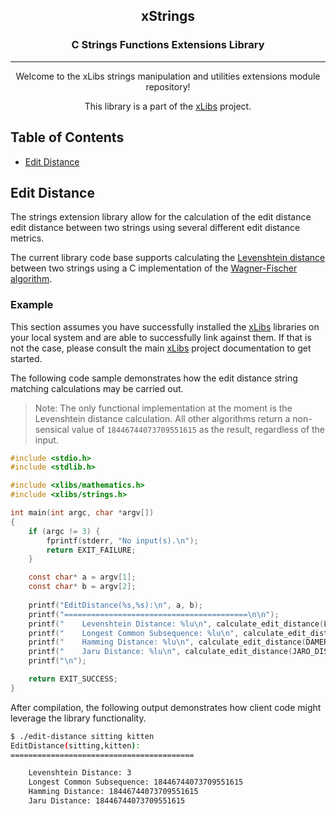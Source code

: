 
<div align="center">

<h2>xStrings</h2>
<h3>C Strings Functions Extensions Library</h3>

</div>

--- 

<div align="center">

Welcome to the xLibs strings manipulation and utilities
extensions module repository!

This library is a part of the [xLibs][] project.

</div>

  [xLibs]: https://github.com/jflopezfernandez/xlibs
  "xLibs Project Repository Home"

## Table of Contents
 * [Edit Distance](#edit-distance)

## Edit Distance
The strings extension library allow for the calculation of
the edit distance edit distance between two strings using
several different edit distance metrics.

The current library code base supports calculating the
[Levenshtein distance][] between two strings using a C
implementation of the [Wagner-Fischer algorithm][].

### Example
This section assumes you have successfully installed the
[xLibs][] libraries on your local system and are able to
successfully link against them. If that is not the case,
please consult the main [xLibs][] project documentation
to get started.

The following code sample demonstrates how the edit distance
string matching calculations may be carried out.

 > Note: The only functional implementation at the moment is
 the Levenshtein distance calculation. All other algorithms
 return a non-sensical value of `18446744073709551615` as
 the result, regardless of the input.

```C
#include <stdio.h>
#include <stdlib.h>

#include <xlibs/mathematics.h>
#include <xlibs/strings.h>

int main(int argc, char *argv[])
{
    if (argc != 3) {
        fprintf(stderr, "No input(s).\n");
        return EXIT_FAILURE;
    }

    const char* a = argv[1];
    const char* b = argv[2];
    
    printf("EditDistance(%s,%s):\n", a, b);
    printf("=========================================\n\n");
    printf("    Levenshtein Distance: %lu\n", calculate_edit_distance(LEVENSHTEIN_DISTANCE, a, b));
    printf("    Longest Common Subsequence: %lu\n", calculate_edit_distance(LONGEST_COMMON_SUBSEQUENCE, a, b));
    printf("    Hamming Distance: %lu\n", calculate_edit_distance(DAMERAU_LEVENSHTEIN_DISTANCE, a, b));
    printf("    Jaru Distance: %lu\n", calculate_edit_distance(JARO_DISTANCE, a, b));
    printf("\n");

    return EXIT_SUCCESS;
}
```
After compilation, the following output demonstrates how
client code might leverage the library functionality.
```bash
$ ./edit-distance sitting kitten
EditDistance(sitting,kitten):
=========================================

    Levenshtein Distance: 3
    Longest Common Subsequence: 18446744073709551615
    Hamming Distance: 18446744073709551615
    Jaru Distance: 18446744073709551615

```

  [Levenshtein distance]: https://en.wikipedia.org/wiki/Levenshtein_distance
  "Levenshtein Distance - Wikipedia"
  [Wagner-Fischer algorithm]: https://en.wikipedia.org/wiki/Wagner%E2%80%93Fischer_algorithm
  "Wagner-Fischer algorithm - Wikipedia"
